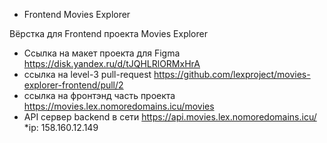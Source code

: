 * Frontend Movies Explorer

Вёрстка для Frontend проекта Movies Explorer

* Сcылка на  макет проекта для Figma
https://disk.yandex.ru/d/tJQHLRlORMxHrA
* ссылка на level-3 pull-request
https://github.com/lexproject/movies-explorer-frontend/pull/2
* ссылка на фронтэнд часть проекта 
 https://movies.lex.nomoredomains.icu/movies
* API сервер backend в сети
https://api.movies.lex.nomoredomains.icu/
*ip: 158.160.12.149
 
 
